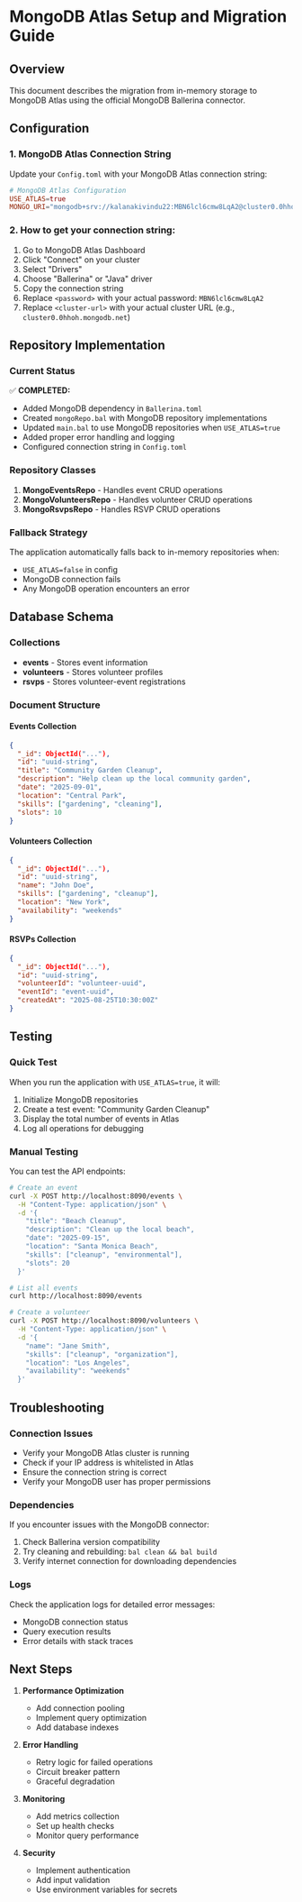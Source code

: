 # MongoDB Atlas Setup and Migration Guide

## Overview
This document describes the migration from in-memory storage to MongoDB Atlas using the official MongoDB Ballerina connector.

## Configuration

### 1. MongoDB Atlas Connection String
Update your `Config.toml` with your MongoDB Atlas connection string:

```toml
# MongoDB Atlas Configuration
USE_ATLAS=true
MONGO_URI="mongodb+srv://kalanakivindu22:MBN6lcl6cmw8LqA2@cluster0.0hhoh.mongodb.net/volunthere?retryWrites=true&w=majority"
```

### 2. How to get your connection string:
1. Go to MongoDB Atlas Dashboard
2. Click "Connect" on your cluster
3. Select "Drivers"
4. Choose "Ballerina" or "Java" driver
5. Copy the connection string
6. Replace `<password>` with your actual password: `MBN6lcl6cmw8LqA2`
7. Replace `<cluster-url>` with your actual cluster URL (e.g., `cluster0.0hhoh.mongodb.net`)

## Repository Implementation

### Current Status
✅ **COMPLETED:**
- Added MongoDB dependency in `Ballerina.toml`
- Created `mongoRepo.bal` with MongoDB repository implementations
- Updated `main.bal` to use MongoDB repositories when `USE_ATLAS=true`
- Added proper error handling and logging
- Configured connection string in `Config.toml`

### Repository Classes
1. **MongoEventsRepo** - Handles event CRUD operations
2. **MongoVolunteersRepo** - Handles volunteer CRUD operations  
3. **MongoRsvpsRepo** - Handles RSVP CRUD operations

### Fallback Strategy
The application automatically falls back to in-memory repositories when:
- `USE_ATLAS=false` in config
- MongoDB connection fails
- Any MongoDB operation encounters an error

## Database Schema

### Collections
- **events** - Stores event information
- **volunteers** - Stores volunteer profiles
- **rsvps** - Stores volunteer-event registrations

### Document Structure

#### Events Collection
```json
{
  "_id": ObjectId("..."),
  "id": "uuid-string",
  "title": "Community Garden Cleanup",
  "description": "Help clean up the local community garden",
  "date": "2025-09-01",
  "location": "Central Park",
  "skills": ["gardening", "cleaning"],
  "slots": 10
}
```

#### Volunteers Collection
```json
{
  "_id": ObjectId("..."),
  "id": "uuid-string",
  "name": "John Doe",
  "skills": ["gardening", "cleanup"],
  "location": "New York",
  "availability": "weekends"
}
```

#### RSVPs Collection
```json
{
  "_id": ObjectId("..."),
  "id": "uuid-string",
  "volunteerId": "volunteer-uuid",
  "eventId": "event-uuid",
  "createdAt": "2025-08-25T10:30:00Z"
}
```

## Testing

### Quick Test
When you run the application with `USE_ATLAS=true`, it will:

1. Initialize MongoDB repositories
2. Create a test event: "Community Garden Cleanup"
3. Display the total number of events in Atlas
4. Log all operations for debugging

### Manual Testing
You can test the API endpoints:

```bash
# Create an event
curl -X POST http://localhost:8090/events \
  -H "Content-Type: application/json" \
  -d '{
    "title": "Beach Cleanup",
    "description": "Clean up the local beach",
    "date": "2025-09-15",
    "location": "Santa Monica Beach",
    "skills": ["cleanup", "environmental"],
    "slots": 20
  }'

# List all events
curl http://localhost:8090/events

# Create a volunteer
curl -X POST http://localhost:8090/volunteers \
  -H "Content-Type: application/json" \
  -d '{
    "name": "Jane Smith",
    "skills": ["cleanup", "organization"],
    "location": "Los Angeles",
    "availability": "weekends"
  }'
```

## Troubleshooting

### Connection Issues
- Verify your MongoDB Atlas cluster is running
- Check if your IP address is whitelisted in Atlas
- Ensure the connection string is correct
- Verify your MongoDB user has proper permissions

### Dependencies
If you encounter issues with the MongoDB connector:
1. Check Ballerina version compatibility
2. Try cleaning and rebuilding: `bal clean && bal build`
3. Verify internet connection for downloading dependencies

### Logs
Check the application logs for detailed error messages:
- MongoDB connection status
- Query execution results
- Error details with stack traces

## Next Steps

1. **Performance Optimization**
   - Add connection pooling
   - Implement query optimization
   - Add database indexes

2. **Error Handling**
   - Retry logic for failed operations
   - Circuit breaker pattern
   - Graceful degradation

3. **Monitoring**
   - Add metrics collection
   - Set up health checks
   - Monitor query performance

4. **Security**
   - Implement authentication
   - Add input validation
   - Use environment variables for secrets
